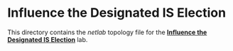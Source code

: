 # Influence the Designated IS Election

This directory contains the *netlab* topology file for the
**[Influence the Designated IS Election](../../docs/feature/2-dis.md)** lab.
